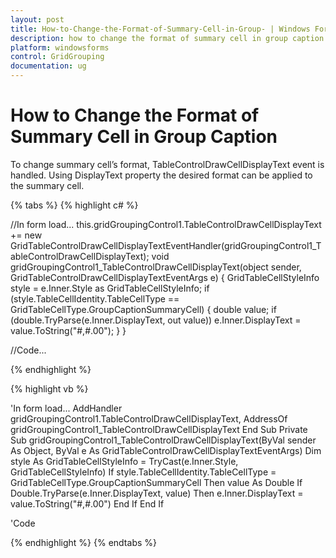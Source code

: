 ```yaml
---
layout: post
title: How-to-Change-the-Format-of-Summary-Cell-in-Group- | Windows Forms | Syncfusion
description: how to change the format of summary cell in group caption
platform: windowsforms
control: GridGrouping
documentation: ug
---
```


# How to Change the Format of Summary Cell in Group Caption

To change summary cell’s format, TableControlDrawCellDisplayText event is handled. Using DisplayText property the desired format can be applied to the summary cell.

{% tabs %}
{% highlight c# %}

//In form load...
this.gridGroupingControl1.TableControlDrawCellDisplayText += new GridTableControlDrawCellDisplayTextEventHandler(gridGroupingControl1_TableControlDrawCellDisplayText);
void gridGroupingControl1_TableControlDrawCellDisplayText(object sender, GridTableControlDrawCellDisplayTextEventArgs e)
{
    GridTableCellStyleInfo style = e.Inner.Style as GridTableCellStyleInfo;
    if (style.TableCellIdentity.TableCellType ==         GridTableCellType.GroupCaptionSummaryCell)
    {
        double value;
        if (double.TryParse(e.Inner.DisplayText, out value))
        e.Inner.DisplayText = value.ToString("#,#.00");
    }
}

//Code...

{% endhighlight  %}

{% highlight vb %}

'In form load...
AddHandler gridGroupingControl1.TableControlDrawCellDisplayText, AddressOf gridGroupingControl1_TableControlDrawCellDisplayText
End Sub
Private Sub gridGroupingControl1_TableControlDrawCellDisplayText(ByVal sender As Object, ByVal e As GridTableControlDrawCellDisplayTextEventArgs)
Dim style As GridTableCellStyleInfo = TryCast(e.Inner.Style, GridTableCellStyleInfo)
If style.TableCellIdentity.TableCellType = GridTableCellType.GroupCaptionSummaryCell Then
value As Double
If Double.TryParse(e.Inner.DisplayText, value) Then
e.Inner.DisplayText = value.ToString("#,#.00")
End If
End If

'Code

{% endhighlight  %}
{% endtabs %}
